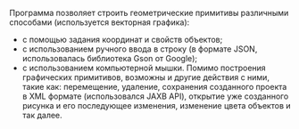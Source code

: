 Программа позволяет строить геометрические примитивы различными способами (используется векторная графика):
- с помощью задания координат и свойств объектов;
- с использованием ручного ввода в строку (в формате JSON, использовалась библиотека Gson от Google);
- с использованием компьютерной мышки.
Помимо построения графических примитивов, возможны и другие действия с ними, такие как: перемещение, удаление, сохранения созданного проекта в XML формате (использовался JAXB API), открытие уже созданного рисунка и его последующее изменения, изменение цвета объектов и так далее.